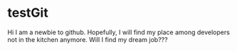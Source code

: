 # testGit


Hi I am a newbie to github. Hopefully, I will find my place among developers not in the kitchen anymore. Will I find my dream job???
